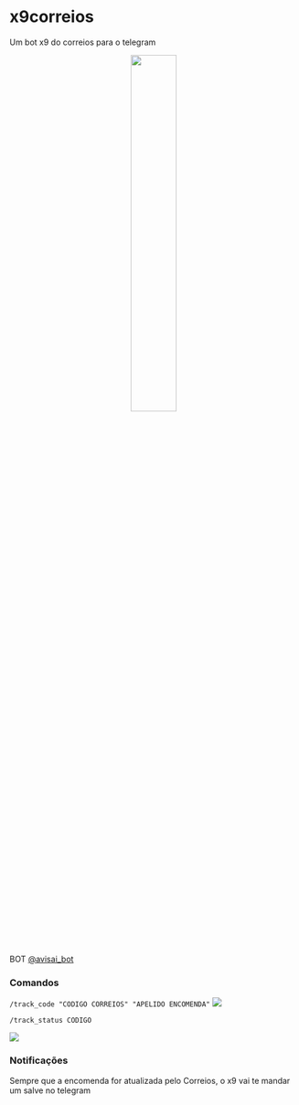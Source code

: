 # x9correios
Um bot x9 do correios para o telegram
<center><img src="http://www.ilisp.org/wp-content/uploads/2016/06/correios.jpg" width="40%"/></center>

BOT <a href="https://t.me/avisai_bot" target="_blank">@avisai_bot</a>

### Comandos

`/track_code "CODIGO CORREIOS" "APELIDO ENCOMENDA"`
![](https://imgur.com/download/aAFmkBI)

`/track_status CODIGO`

![](https://imgur.com/download/Bs2eHas)

### Notificações

Sempre que a encomenda for atualizada pelo Correios, o x9 vai te mandar um salve no telegram
